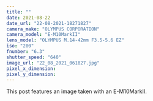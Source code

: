 ```yaml
---
title: ""
date: 2021-08-22
date_url: "22-08-2021-18271827"
camera_make: "OLYMPUS CORPORATION"
camera_model: "E-M10MarkII"
lens_model: "OLYMPUS M.14-42mm F3.5-5.6 EZ"
iso: "200"
fnumber: "6.3"
shutter_speed: "640"
image_url: "22_08_2021_061827.jpg"
pixel_x_dimension: 
pixel_y_dimension: 
---
```


This post features an image taken with an E-M10MarkII.